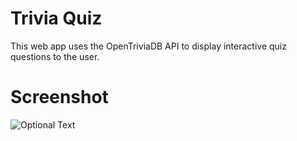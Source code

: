 # Trivia Quiz
This web app uses the OpenTriviaDB API to display interactive quiz questions to the user.

# Screenshot
![Optional Text](https://github.com/murraiscanlon/trivia-quiz/blob/master/trivia-quiz.png)
